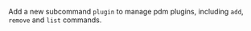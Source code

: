 Add a new subcommand `plugin` to manage pdm plugins, including `add`, `remove` and `list` commands.
